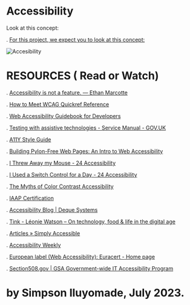 ﻿# Accessibility

Look at this concept:

. [For this project, we expect you to look at this concept:](https://intranet.alxswe.com/concepts/549)


![Accesibility](https://github.com/simpsonismade24d/alx-frontend-for-fun/assets/111156398/f63cc7ba-0788-4ab1-97e7-e57036666d98)


# RESOURCES ( Read or Watch)

. [Accessibility is not a feature. — Ethan Marcotte](https://intranet.alxswe.com/rltoken/BAbrxnpYJ8zELBc6g3Hcsg)

. [How to Meet WCAG Quickref Reference](https://intranet.alxswe.com/rltoken/zHXl50r6h6CtXPTizdoD6g)

. [Web Accessibility Guidebook for Developers](https://intranet.alxswe.com/rltoken/nMtrdVLVeJMKA0A6lGihVA)

. [Testing with assistive technologies - Service Manual - GOV.UK](https://intranet.alxswe.com/rltoken/rnJCwYgE0kvgk1iQUvC9YQ)

. [A11Y Style Guide](https://intranet.alxswe.com/rltoken/qFUpFID7Oxw38G3ZHFSjPA)

. [Building Pylon-Free Web Pages: An Intro to Web Accessibility](https://intranet.alxswe.com/rltoken/OmQR7UuCJPx5_p4ZX8fWgQ)

. [I Threw Away my Mouse - 24 Accessibility](https://intranet.alxswe.com/rltoken/QNxS6kzbjGKk0DQqdN4Q6A)

. [I Used a Switch Control for a Day - 24 Accessibility](https://intranet.alxswe.com/rltoken/4WS3uYbRtXoSomvRfDcf7w)

. [The Myths of Color Contrast Accessibility](https://intranet.alxswe.com/rltoken/Pi_EASrSDjBI0axYExG6Hw)

. [IAAP Certification](https://intranet.alxswe.com/rltoken/V-eyZ7AZf_6OqZawqGX2Ug)

. [Accessibility Blog | Deque Systems](https://intranet.alxswe.com/rltoken/KbtA1HviUzwSAVwm72ZNPA)

. [Tink - Léonie Watson – On technology, food & life in the digital age](https://intranet.alxswe.com/rltoken/Fm_xE3GU67WDAE6RvGv5ag)

. [Articles » Simply Accessible](https://intranet.alxswe.com/rltoken/CJ-glAh0iQ0QD0wEznP7BQ)

. [Accessibility Weekly](https://intranet.alxswe.com/rltoken/XFrn7M2wCs0LJDx1Zr0K4A)

. [European label (Web Accessibility): Euracert - Home page](https://intranet.alxswe.com/rltoken/NpygpJAwRlbM1Wwh5sOCsQ)

. [Section508.gov | GSA Government-wide IT Accessibility Program](https://intranet.alxswe.com/rltoken/wW72CncGykfWc8-bnjU2JA)




# by Simpson Iluyomade, July 2023.
